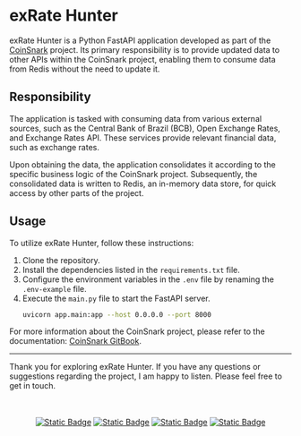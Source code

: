 # exRate Hunter

exRate Hunter is a Python FastAPI application developed as part of the [CoinSnark](https://rmottanet.github.io/coinsnark) project. Its primary responsibility is to provide updated data to other APIs within the CoinSnark project, enabling them to consume data from Redis without the need to update it.

## Responsibility

The application is tasked with consuming data from various external sources, such as the Central Bank of Brazil (BCB), Open Exchange Rates, and Exchange Rates API. These services provide relevant financial data, such as exchange rates.

Upon obtaining the data, the application consolidates it according to the specific business logic of the CoinSnark project. Subsequently, the consolidated data is written to Redis, an in-memory data store, for quick access by other parts of the project.

## Usage

To utilize exRate Hunter, follow these instructions:

1. Clone the repository.
2. Install the dependencies listed in the `requirements.txt` file.
3. Configure the environment variables in the `.env` file by renaming the `.env-example` file.
4. Execute the `main.py` file to start the FastAPI server.
    ```bash
    uvicorn app.main:app --host 0.0.0.0 --port 8000
    ```

For more information about the CoinSnark project, please refer to the documentation: [CoinSnark GitBook](https://rmottanet.gitbook.io/coinsnark).

---

Thank you for exploring exRate Hunter. If you have any questions or suggestions regarding the project, I am happy to listen. Please feel free to get in touch.

<br />
<br />
<div align="center">
  <a href="https://bitbucket.org/rmottalabs/"><img alt="Static Badge" src="https://img.shields.io/badge/-Bitbucket?style=social&logo=bitbucket&logoSize=auto&label=Bitbucket&link=https%3A%2F%2Fbitbucket.org%2Frmottalabs%2Fworkspace%2Foverview%2F"></a>
  <a href="https://gitlab.com/rmottanet"><img alt="Static Badge" src="https://img.shields.io/badge/-Gitlab?style=social&logo=gitlab&logoSize=auto&label=Gitlab&link=https%3A%2F%2Fgitlab.com%2Frmottanet"></a>
  <a href="https://github.com/rmottanet"><img alt="Static Badge" src="https://img.shields.io/badge/-Github?style=social&logo=github&logoSize=auto&label=Github&link=https%3A%2F%2Fgithub.com%2Frmottanet"></a>
  <a href="https://hub.docker.com/"><img alt="Static Badge" src="https://img.shields.io/badge/-DockerHub?style=social&logo=docker&logoSize=auto&label=DockerHub&link=https%3A%2F%2Fhub.docker.com%2Fu%2Frmottanet"></a>
</div>
